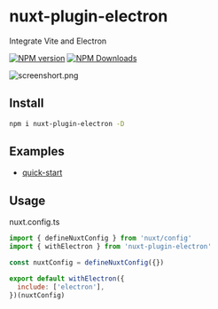 # nuxt-plugin-electron

Integrate Vite and Electron

[![NPM version](https://img.shields.io/npm/v/nuxt-plugin-electron.svg)](https://npmjs.org/package/nuxt-plugin-electron)
[![NPM Downloads](https://img.shields.io/npm/dm/nuxt-plugin-electron.svg)](https://npmjs.org/package/nuxt-plugin-electron)

![screenshort.png](https://github.com/caoxiemeihao/nuxt-plugin-electron/blob/main/screenshort.png?raw=true)

## Install

```sh
npm i nuxt-plugin-electron -D
```

## Examples

- [quick-start](https://github.com/caoxiemeihao/nuxt-plugin-electron/tree/main/examples/quick-start)

## Usage

nuxt.config.ts

```js
import { defineNuxtConfig } from 'nuxt/config'
import { withElectron } from 'nuxt-plugin-electron'

const nuxtConfig = defineNuxtConfig({})

export default withElectron({
  include: ['electron'],
})(nuxtConfig)
```
